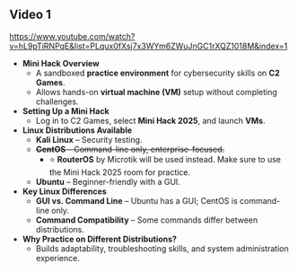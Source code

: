 ## Video 1
https://www.youtube.com/watch?v=hL9pTiRNPqE&list=PLqux0fXsj7x3WYm6ZWuJnGC1rXQZ1018M&index=1

- **Mini Hack Overview**
    - A sandboxed **practice environment** for cybersecurity skills on **C2 Games**.
    - Allows hands-on **virtual machine (VM)** setup without completing challenges.
- **Setting Up a Mini Hack**
    - Log in to C2 Games, select **Mini Hack 2025**, and launch **VMs**.
- **Linux Distributions Available**
    - **Kali Linux** – Security testing.
    - ~~**CentOS** – Command-line only, enterprise-focused.~~
	    - ⭐ **RouterOS** by Microtik will be used instead. Make sure to use the Mini Hack 2025 room for practice.
    - **Ubuntu** – Beginner-friendly with a GUI.
- **Key Linux Differences**
    - **GUI vs. Command Line** – Ubuntu has a GUI; CentOS is command-line only.
    - **Command Compatibility** – Some commands differ between distributions.
- **Why Practice on Different Distributions?**
    - Builds adaptability, troubleshooting skills, and system administration experience.